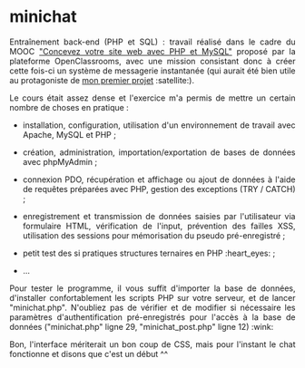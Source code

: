 # minichat

<p align="justify">Entraînement back-end (PHP et SQL) : travail réalisé dans le cadre du MOOC <a href="https://openclassrooms.com/fr/courses/918836-concevez-votre-site-web-avec-php-et-mysql">"Concevez votre site web avec PHP et MySQL"</a> proposé par la plateforme OpenClassrooms, avec une mission consistant donc à créer cette fois-ci un système de messagerie instantanée (qui aurait été bien utile au protagoniste de <a href="https://github.com/baptl/CV">mon premier projet</a> :satellite:).</p>

<p align="justify">Le cours était assez dense et l'exercice m'a permis de mettre un certain nombre de choses en pratique :</p>

<ul>
  <li><p align="justify">installation, configuration, utilisation d'un environnement de travail avec Apache, MySQL et PHP ;</p></li>
  <li><p align="justify">création, administration, importation/exportation de bases de données avec phpMyAdmin ;</p></li>
  <li><p align="justify">connexion PDO, récupération et affichage ou ajout de données à l'aide de requêtes préparées avec PHP, gestion des exceptions (TRY / CATCH) ;</p></li>
  <li><p align="justify">enregistrement et transmission de données saisies par l'utilisateur via formulaire HTML, vérification de l'input, prévention des failles XSS, utilisation des sessions pour mémorisation du pseudo pré-enregistré ;</p></li>
  <li><p align="justify">petit test des si pratiques structures ternaires en PHP :heart_eyes: ;</p></li>
  <li><p align="justify">...</p></li>
</ul>

<p align="justify">Pour tester le programme, il vous suffit d'importer la base de données, d'installer confortablement les scripts PHP sur votre serveur, et de lancer "minichat.php". N'oubliez pas de vérifier et de modifier si nécessaire les paramètres d'authentification pré-enregistrés pour l'accès à la base de données ("minichat.php" ligne 29, "minichat_post.php" ligne 12) :wink:</p>

<p align="justify">Bon, l'interface mériterait un bon coup de CSS, mais pour l'instant le chat fonctionne et disons que c'est un début ^^</p>
